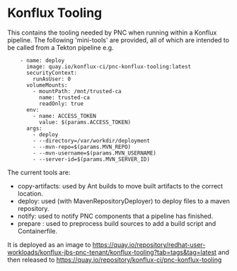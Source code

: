 # Konflux Tooling

This contains the tooling needed by PNC when running within a Konflux pipeline. The following 'mini-tools' are
provided, all of which are intended to be called from a Tekton pipeline e.g.

```
    - name: deploy
      image: quay.io/konflux-ci/pnc-konflux-tooling:latest
      securityContext:
        runAsUser: 0
      volumeMounts:
        - mountPath: /mnt/trusted-ca
          name: trusted-ca
          readOnly: true
      env:
        - name: ACCESS_TOKEN
          value: $(params.ACCESS_TOKEN)
      args:
        - deploy
        - --directory=/var/workdir/deployment
        - --mvn-repo=$(params.MVN_REPO)
        - --mvn-username=$(params.MVN_USERNAME)
        - --server-id=$(params.MVN_SERVER_ID)

```

The current tools are:

* copy-artifacts: used by Ant builds to move built artifacts to the correct location.
* deploy: used (with MavenRepositoryDeployer) to deploy files to a maven repository.
* notify: used to notify PNC components that a pipeline has finished.
* prepare : used to preprocess build sources to add a build script and Containerfile.


It is deployed as an image to https://quay.io/repository/redhat-user-workloads/konflux-jbs-pnc-tenant/konflux-tooling?tab=tags&tag=latest and then released to https://quay.io/repository/konflux-ci/pnc-konflux-tooling
